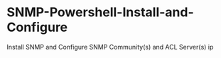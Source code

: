 # SNMP-Powershell-Install-and-Configure
Install SNMP and Configure SNMP Community(s) and ACL Server(s) ip
